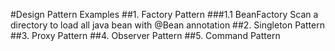 #Design Pattern Examples
##1. Factory Pattern
      ###1.1 BeanFactory
         Scan a directory to load all java bean with @Bean annotation
##2. Singleton Pattern
##3. Proxy Pattern
##4. Observer Pattern
##5. Command Pattern
